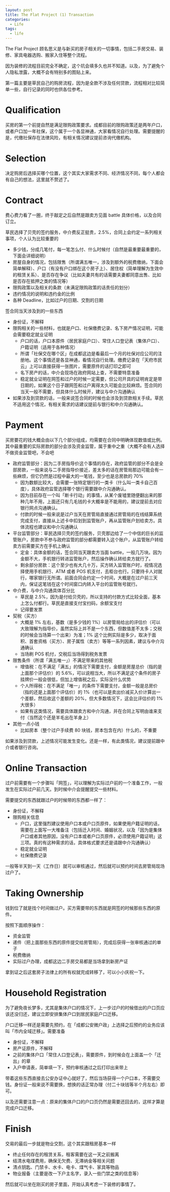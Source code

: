 ```yaml
---
layout: post
title: The Flat Project (1) Transaction
categories:
  - Life
tags:
  - life
---
```


The Flat Project 顾名思义是与新买的房子相关的一切事情，包括二手房交易、装修、家具电器选购、搬家入住等整个流程。

因为装修的流程目前完全不确定，这个坑会填多久也并不知道。以及，为了避免个人隐私泄露，大概不会有特别多的图贴上来。

第一篇主要是草民自己的购房流程，因为是全款不涉及任何贷款，流程相对比较简单一些，自行记录的同时也供各位参考。

# Qualification

买房的第一个前提自然是满足限购政策要求。成都目前的限购政策还是两年户口，或者户口加一年社保，这个属于一个各显神通，大家看情况自行处理。需要提醒的是，代缴社保存在法律风险，有相关情况建议提前咨询代缴机构。

# Selection

决定购房后选择买哪个位置，这个其实大家需求不同、经济情况不同，每个人都会有自己的想法，这里就不赘述了。

# Contract

费心费力看了一圈，终于敲定之后自然是跟卖方见面 battle 具体价格，以及合同订立。

草民选择了贝壳的签约服务，中介费反正挺贵，2.5%，合同上会约定一系列相关事项，个人认为比较重要的

* 多少钱，分成几笔付，每一笔怎么付、什么时候付（自然是最重要最重要的，下面会详细说明）
* 房屋自身的情况，包括限售（所谓满五唯一，涉及到额外的税费缴纳，下面会简单解释）、户口（有没有户口绑在这个房子上）、居住权（简单理解为生效中的租赁关系）、是否存在争议（比如夫妻共有的话需要夫妻都同意出售、比如是否存在抵押之类的情况等）
* 限购政策以及相关的条款（未满足限购政策的话责任的划分）
* 违约情况的说明和违约金的比例
* 各种 Deadline，比如过户的日期、交割的日期

签合同当天涉及到的一些东西

* 身份证，不解释
* 限购相关的一些材料，也就是户口、社保缴费记录、名下房产情况证明，可能会需要稳定就业证明
  * 户口的话，户口本原件（居民家庭户口）、常住人口登记表（集体户口）、户籍证明（适用于各种情况）
  * 所谓「社保交在哪个区」在成都这边是看最后一个月的社保对应公司的注册地。这个事情还是各显神通，看情况自行处理。缴费记录在「天府市民云」上可以直接获得一张图片，需要原件的话打印之即可
  * 名下房产的话，中介会现场在政府网站上查，不需要特意准备
  * 稳定就业证明在网签和过户的时候一定需要，但公司开具的证明肯定是带日期的，如果这个日子跟网签和过户离得太久可能会比较麻烦。签合同的当天一般不需要，但具体什么时候开，建议与中介沟通确认
* 如果涉及到贷款的话，一般来说签合同的时候也会涉及到贷款相关手续。草民不适用这个情况，有相关需求的话建议提前与银行和中介沟通确认。

# Payment

买房要花的钱大概会由以下几个部分组成，均需要在合同中明确体现数值或比例。其中最重要的实际房款的部分会涉及资金监管，属于重中之重（大概不会有人选择不做资金监管吧，不会吧

* 政府监管部分：因为二手房指导价这个事情的存在，政府监管的部分不会是全部房款，一般来说与二手房指导价接近，差太多的话在房管局那边可能会有一些麻烦，但它仍然是过程中最大的一笔钱，至少也是总房款的 70%
  * 因为数额比较大，会需要一张特定银行的一类卡（什么叫一类卡自己百度），具体政府监管选择哪个银行需要跟中介沟通确认。
  * 因为目前存在一个叫「断卡行动」的事情，从某个废墟里随便翻出来的那种几年不用，上面还只有几毛钱的卡大概率是不能用的，建议提前去对应银行网点沟通确认。
  * 付款的时候一般来说是过户当天在房管局直接通过房管局的在线结算系统完成支付，直接从上述卡中扣划到监管账户，再从监管账户划给卖方。具体流程也建议和中介沟通确认
* 平台监管部分：草民选择贝壳的签约服务，贝壳那边给了一个中信的巨长的监管账户，房款中不参与政府监管的部分都需要转入这个账户，从监管账户转给卖方前需要买方在手机上确认
  * 定金：具体金额的话，签合同当天跟卖方当面 battle，一般几万块。因为金额不大，手机银行转进监管账户，然后操作确认转给卖方就行了。
  * 剩余部分房款：这个至少也有大几十万，买方转入监管账户时，视情况选择使用手机银行、ATM 或者 POS 机支付，去柜台也行。只要持卡人对就行，哪家银行无所谓。前面合同会约定一个时间，大概是在过户前三天内，保证这笔钱在这个时间窗口内转入平台的监管账号就行。
* 中介费，与中介沟通具体百分比
  * 草民是 2.5%，因为是付给贝壳的，所以支持的付款方式比较全面，基本上怎么付都行。草民是直接支付宝扫码，余额宝支付
  * 记得要发票
* 契税（买方）
  * 大概是 1% 左右，基数（是多少钱的 1%）以房管局给出的评估价（可以大致理解为指导价，虽然实际上并不是一个东西，但数值差不太多；交税的时候会当场算一个出来）为准；1% 这个比例实际是多少，取决于面积、首套资格（买方）、房子属性（卖方）等等一系列因素，建议与中介沟通确认
  * 当场刷 POS 机付，交税后当场得到税务发票
* 限售条件（所谓「满五唯一」）不满足带来的其他税
  * 增值税：在不满足「满五」的情况下需要支付，金额是房屋总价（指的是上面那个评估价）的 5.6%，可以说相当大，所以不满足这个条件的房子挂牌价一般会很低，但加上增值税之后，实际没什么优势
  * 个人所得税：在不满足「唯一」的条件下需要支付，金额一般是总房价（指的还是上面那个评估价）的 1%（也可以是卖出价减买入价计算出一个差额，然后收这个差额的 20%，但大多数情况下，这会比评估价的 1% 大很多）
  * 如果有这类情况，需要具体跟卖方和中介沟通，并在合同上写明由谁来支付（当然这个还是羊毛出在羊身上）
* 其他一点小钱
  * 比如房本（整个过户手续费 80 块钱，房本包含在内）什么的，不重要

如果涉及到贷款，上述情况可能发生变化。还是一样，有此类情况，建议提前跟中介或者银行咨询。

# Online Transaction

过户前需要有一个步骤叫「网签」，可以理解为实际过户前的一个准备工作，一般发生在实际过户前几天。到时候中介会提醒提交一些材料。

需要提交的东西就跟过户的时候带的东西都一样了：

* 身份证，不解释
* 限购相关信息
  * 户口，这里强烈建议使用户口本或户口页原件，如果使用户籍证明的话，需要在上面写一大堆备注（包括迁入时间、婚姻状况，以及「因为是集体户口或者其他原因，没有户口本或者户口页原件，必须使用户籍证明」这三项。真的有这种需求的话，具体格式要求还是请跟中介沟通确认）
  * 稳定就业证明
  * 社保缴费记录

一般等半天到一天（工作日）就可以审核通过，然后就可以预约时间去房管局现场过户了。

# Taking Ownership

钱到位了就是找个时间做过户。买方需要带的东西就是网签的时候那些东西的原件。

按照下面顺序操作：

* 资金监管
* 递件（把上面那些东西的原件提交给房管局），完成后获得一张审核通过的单子
* 税费缴纳
* 实际过户办理，成都这边二手房交易都是当场拿到新房产证

拿到证之后这套房子法律上的所有权就完成转移了，可以小小庆祝一下。

# Household Registration

为了避免夜长梦多，尤其是集体户口的情况下，上一步过户的时候借出的户口页应该还没归还，建议立即安排集体户口到居民家庭户口迁移。

户口迁移一样还是需要先预约，在「成都公安微户政」上选择之后预约的业务应该叫「市内全域迁移」。需要准备

* 身份证，不解释
* 房产证原件，不解释
* 之前的集体户口「常住人口登记表」，需要原件，到时候会在上面盖一个「迁出」的章
* 入户申请表，简单填一下，预约审核通过之后打印出来带上

带着这些东西直接去公安办证中心就好了，然后当场获得一个户口本，不需要交钱。身份证一般来说不需要换，想换的话正常办理（付二十块钱等半个月左右）即可。

以及还需要注意一点：原来的集体户口的户口页仍然是需要还回去的，这样才算是完成户口迁移。

# Finish 

交易的最后一步就是物业交割，这个其实跟租房基本一样

* 终止任何存在的租赁关系，租客需要在这一天之前搬离
* 结清水电煤费用，确保无欠费、无滞纳金等相关问题
* 清点钥匙、门禁卡、水卡、电卡、煤气卡、家具等物品
* 物业报备（主要是改一下户主名字，录入一些门禁之类的信息等）

然后就可以坐在刚买的房子里面，开始认真考虑一下装修的事情了。
